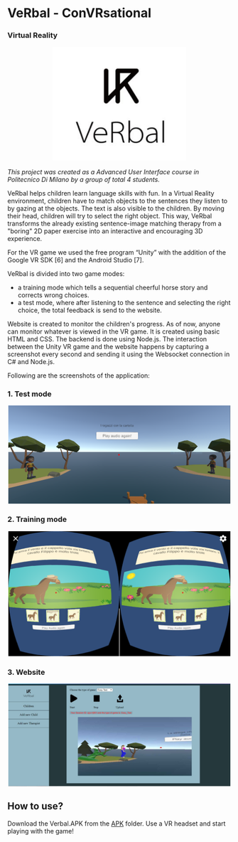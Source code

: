 # VeRbal - ConVRsational 
### Virtual Reality 

<p align="center"><img width="300px" src="https://github.com/mohini-gupta/VeRbal-AUI/blob/master/web-folder/logo.JPG" /></p>

*This project was created as a Advanced User Interface course in Politecnico Di Milano by a group of total 4 students.*  

VeRbal helps children learn language skills with fun. In a Virtual Reality environment, children have to match objects to the sentences they listen to by gazing at the objects. The text is also visible to the children. By moving their head, children will try to select the right object. This way, VeRbal transforms the already existing sentence-image matching therapy from a "boring" 2D paper exercise into an interactive and encouraging 3D experience. 

For the VR game we used the free program “Unity” with the addition of the Google VR SDK [6] and the Android Studio [7]. 

VeRbal is divided into two game modes: 
- a training mode which tells a sequential cheerful horse story and corrects wrong choices. 
- a test mode, where after listening to the sentence and selecting the right choice, the total feedback is send to the website.  

Website is created to monitor the children's progress. As of now, anyone can monitor whatever is viewed in the VR game. It is created using basic HTML and CSS. The backend is done using Node.js. The interaction between the Unity VR game and the website happens by capturing a screenshot every second and sending it using the Websocket connection in C# and Node.js.

Following are the screenshots of the application:

### 1. Test mode
<p align="center"><img width="500px" src="https://github.com/mohini-gupta/VeRbal-AUI/blob/master/web-folder/VeRbal_1.PNG" /></p>

 ### 2. Training mode 
 <p align="center"><img width="500px" src="https://github.com/mohini-gupta/VeRbal-AUI/blob/master/web-folder/VeRbal_3.png" /></p>
 
 ### 3. Website
 <p align="center"><img width="500px" src="https://github.com/mohini-gupta/VeRbal-AUI/blob/master/web-folder/VeRbal_4.jpeg" /></p>
 
 
 ## How to use?
 Download the Verbal.APK from the <a href="https://www.linkedin.com/in/mohini-gupta485/">APK</a> folder. Use a VR headset and start playing with the game!  
